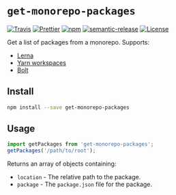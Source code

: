 # `get-monorepo-packages`

[![Travis](https://img.shields.io/travis/azz/get-monorepo-packages.svg?style=flat-square)](https://travis-ci.org/azz/get-monorepo-packages)
[![Prettier](https://img.shields.io/badge/code_style-prettier-ff69b4.svg?style=flat-square)](https://github.com/prettier/prettier)
[![npm](https://img.shields.io/npm/v/get-monorepo-packages.svg?style=flat-square)](https://npmjs.org/get-monorepo-packages)
[![semantic-release](https://img.shields.io/badge/%20%20%F0%9F%93%A6%F0%9F%9A%80-semantic--release-e10079.svg?style=flat-square)](https://github.com/semantic-release/semantic-release)
[![License](https://img.shields.io/badge/license-MIT-blue.svg?style=flat-square)](LICENSE)

Get a list of packages from a monorepo. Supports:

* [Lerna](https://github.com/lerna/lerna)
* [Yarn workspaces](https://yarnpkg.com/lang/en/docs/workspaces/)
* [Bolt](http://boltpkg.com/)

## Install

```bash
npm install --save get-monorepo-packages
```

## Usage

```js
import getPackages from 'get-monorepo-packages';
getPackages('/path/to/root');
```

Returns an array of objects containing:

* `location` - The relative path to the package.
* `package` - The `package.json` file for the package.
